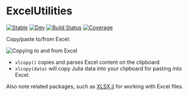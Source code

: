 # ExcelUtilities

[![Stable](https://img.shields.io/badge/docs-stable-blue.svg)](https://alecloudenback.github.io/ExcelUtilities.jl/stable)
[![Dev](https://img.shields.io/badge/docs-dev-blue.svg)](https://alecloudenback.github.io/ExcelUtilities.jl/dev)
[![Build Status](https://github.com/alecloudenback/ExcelUtilities.jl/workflows/CI/badge.svg)](https://github.com/alecloudenback/ExcelUtilities.jl/actions)
[![Coverage](https://codecov.io/gh/alecloudenback/ExcelUtilities.jl/branch/master/graph/badge.svg)](https://codecov.io/gh/alecloudenback/ExcelUtilities.jl)


Copy/paste to/from Excel:

![Copying to and from Excel](https://user-images.githubusercontent.com/711879/107859226-9e9a5500-6dfd-11eb-999f-5da5c7e5b8a6.gif)

- `xlcopy()` copies and parses Excel content on the clipboard
- `xlcopy(data)` will copy Julia data into your clipboard for pasting into Excel.

Also note related packages, such as [XLSX.jl](https://felipenoris.github.io/XLSX.jl/stable/) for working with Excel files.